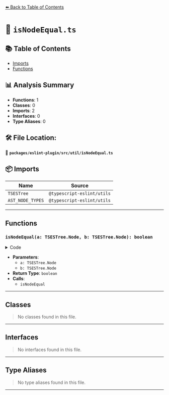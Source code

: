 [⬅️ Back to Table of Contents](../../../../index.md)

# 📄 `isNodeEqual.ts`

## 📚 Table of Contents

- [Imports](#imports)
- [Functions](#functions)

## 📊 Analysis Summary

- **Functions**: 1
- **Classes**: 0
- **Imports**: 2
- **Interfaces**: 0
- **Type Aliases**: 0

## 🛠️ File Location:
📂 **`packages/eslint-plugin/src/util/isNodeEqual.ts`**

## 📦 Imports

| Name | Source |
|------|--------|
| `TSESTree` | `@typescript-eslint/utils` |
| `AST_NODE_TYPES` | `@typescript-eslint/utils` |


---

## Functions

### `isNodeEqual(a: TSESTree.Node, b: TSESTree.Node): boolean`

<details><summary>Code</summary>

```ts
export function isNodeEqual(a: TSESTree.Node, b: TSESTree.Node): boolean {
  if (a.type !== b.type) {
    return false;
  }
  if (
    a.type === AST_NODE_TYPES.ThisExpression &&
    b.type === AST_NODE_TYPES.ThisExpression
  ) {
    return true;
  }
  if (a.type === AST_NODE_TYPES.Literal && b.type === AST_NODE_TYPES.Literal) {
    return a.value === b.value;
  }
  if (
    a.type === AST_NODE_TYPES.Identifier &&
    b.type === AST_NODE_TYPES.Identifier
  ) {
    return a.name === b.name;
  }
  if (
    a.type === AST_NODE_TYPES.MemberExpression &&
    b.type === AST_NODE_TYPES.MemberExpression
  ) {
    return (
      isNodeEqual(a.property, b.property) && isNodeEqual(a.object, b.object)
    );
  }
  return false;
}
```
</details>

- **Parameters**:
  - `a: TSESTree.Node`
  - `b: TSESTree.Node`
- **Return Type**: `boolean`
- **Calls**:
  - `isNodeEqual`

---

## Classes

> No classes found in this file.


---

## Interfaces

> No interfaces found in this file.


---

## Type Aliases

> No type aliases found in this file.


---